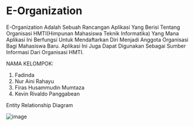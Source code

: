 # E-Organization

E-Organization Adalah Sebuah Rancangan Aplikasi Yang Berisi Tentang Organisasi HMTI(Himpunan Mahasiswa Teknik Informatika) Yang Mana Aplikasi Ini Berfungsi Untuk Mendaftarkan Diri Menjadi Anggota Organisasi Bagi Mahasiswa Baru. Aplikasi Ini Juga Dapat Digunakan Sebagai Sumber Informasi Dari Organisasi HMTI.

NAMA KELOMPOK:
1. Fadinda
2. Nur Aini Rahayu
3. Firas Husammudin Mumtaza
4. Kevin Rivaldo Panggabean

 Entity Relationship Diagram
 
 
![image](https://user-images.githubusercontent.com/82790760/132793694-64a12b2e-e193-4135-baf5-251c4a9342fd.png)
